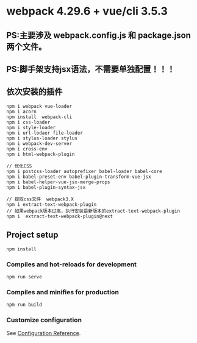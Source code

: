 # webpack 4.29.6 + vue/cli 3.5.3
## PS:主要涉及 webpack.config.js 和 package.json 两个文件。
## PS:脚手架支持jsx语法，不需要单独配置！！！
## 依次安装的插件
```
npm i webpack vue-loader
npm i acorn
npm install  webpack-cli
npm i css-loader  
npm i style-loader
npm i url-lodaer file-loader  
npm i stylus-loader stylus
npm i webpack-dev-server
npm i cross-env
npm i html-webpack-plugin

// 优化CSS
npm i postcss-loader autoprefixer babel-loader babel-core   
npm i babel-preset-env babel-plugin-transform-vue-jsx
npm i babel-helper-vue-jsx-merge-props
npm i babel-plugin-syntax-jsx

// 提取css文件  webpack3.X
npm i extract-text-webpack-plugin
// 如果webpack版本过高，执行安装最新版本的extract-text-webpack-plugin
npm i  extract-text-webpack-plugin@next
```

## Project setup
```
npm install
```

### Compiles and hot-reloads for development
```
npm run serve
```

### Compiles and minifies for production
```
npm run build
```



### Customize configuration
See [Configuration Reference](https://cli.vuejs.org/config/).
